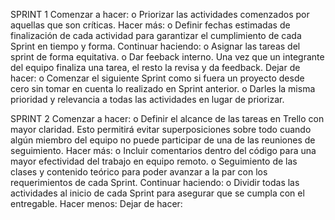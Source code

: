 SPRINT 1
Comenzar a hacer:
o	Priorizar las actividades comenzados por aquellas que son críticas.
Hacer más:
o	Definir fechas estimadas de finalización de cada actividad para garantizar el cumplimiento de cada Sprint en tiempo y forma.
Continuar haciendo:
o	Asignar las tareas del sprint de forma equitativa.
o	Dar feeback interno. Una vez que un integrante del equipo finaliza una tarea, el resto la revisa y da feedback.
Dejar de hacer:
o	Comenzar el siguiente Sprint como si fuera un proyecto desde cero sin tomar en cuenta lo realizado en Sprint anterior.
o	Darles la misma prioridad y relevancia a todas las actividades en lugar de priorizar.

SPRINT 2
Comenzar a hacer:
o	Definir el alcance de las tareas en Trello con mayor claridad. Esto permitirá evitar superposiciones sobre todo cuando algún miembro del equipo no puede participar de una de las reuniones de seguimiento.
Hacer más:
o	Incluir comentarios dentro del código para una mayor efectividad del trabajo en equipo remoto.
o	Seguimiento de las clases y contenido teórico para poder avanzar a la par con los requerimientos de cada Sprint.
Continuar haciendo:
o	Dividir todas las actividades al inicio de cada Sprint para asegurar que se cumpla con el entregable.
Hacer menos:
Dejar de hacer:
